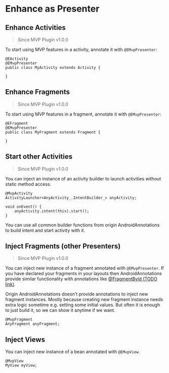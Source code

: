 # Enhance as Presenter

## Enhance Activities

> Since MVP Plugin v1.0.0

To start using MVP features in a activity, annotate it with `@EMvpPresenter`:

```
@EActivity
@EMvpPresenter
public class MyActivity extends Activity {

}
```

## Enhance Fragments

> Since MVP Plugin v1.0.0

To start using MVP features in a fragment, annotate it with `@EMvpPresenter`:

```
@EFragment
@EMvpPresenter
public class MyFragment extends Fragment {

}
```

## Start other Activities

> Since MVP Plugin v1.0.0

You can inject an instance of an activity builder to launch activities without static method access.

```
@MvpActivity
ActivityLauncher<AnyActivity_.IntentBuilder_> anyActivity;

void onEvent() {
    anyActivity.intent(this).start();
}    
```

You can use all common builder functions from origin AndroidAnnotations to build intent and start activity with it.

## Inject Fragments (other Presenters)

> Since MVP Plugin v1.0.0

You can inject new instance of a fragment annotated with `@EMvpPresenter`.
If you have declared your fragments in your layouts then AndroidAnnotations provide similar functionality with annotations like [@FragmentById (TODO link)]().

Origin AndroidAnnotations doesn't provide annotations to inject new fragment instances.
 Mostly because creating new fragment instance needs extra logic sometime e.g. setting some initial values.
 But often it is enough to just build it, so we can show it anytime if we want.

```
@MvpFragment
AnyFragment anyFragment;
```

## Inject Views

You can inject new instance of a bean annotated with `@EMvpView`.

```
@MvpView
MyView myView;
```